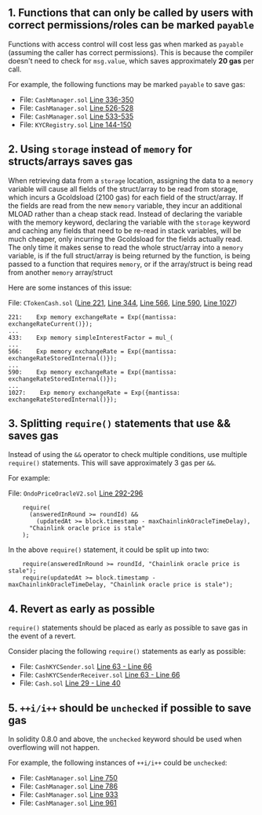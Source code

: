 ## 1. Functions that can only be called by users with correct permissions/roles can be marked `payable`

Functions with access control will cost less gas when marked as `payable` (assuming the caller has correct permissions). This is because the compiler doesn't need to check for `msg.value`, which saves approximately **20 gas** per call.

For example, the following functions may be marked `payable` to save gas:

- File: `CashManager.sol` [Line 336-350](https://github.com/code-423n4/2023-01-ondo/blob/main/contracts/cash/CashManager.sol#L336-L350)
- File: `CashManager.sol` [Line 526-528](https://github.com/code-423n4/2023-01-ondo/blob/main/contracts/cash/CashManager.sol#L526-L528)
- File: `CashManager.sol` [Line 533-535](https://github.com/code-423n4/2023-01-ondo/blob/main/contracts/cash/CashManager.sol#L533-L535)
- File: `KYCRegistry.sol` [Line 144-150](https://github.com/code-423n4/2023-01-ondo/blob/main/contracts/cash/kyc/KYCRegistry.sol#L144-L150)

## 2. Using `storage` instead of `memory` for structs/arrays saves gas

When retrieving data from a `storage` location, assigning the data to a `memory` variable will cause all fields of the struct/array to be read from storage, which incurs a Gcoldsload (2100 gas) for each field of the struct/array. If the fields are read from the new `memory` variable, they incur an additional MLOAD rather than a cheap stack read. Instead of declaring the variable with the memory keyword, declaring the variable with the `storage` keyword and caching any fields that need to be re-read in stack variables, will be much cheaper, only incurring the Gcoldsload for the fields actually read. The only time it makes sense to read the whole struct/array into a `memory` variable, is if the full struct/array is being returned by the function, is being passed to a function that requires `memory`, or if the array/struct is being read from another `memory` array/struct

Here are some instances of this issue:

File: `CTokenCash.sol` ([Line 221](https://github.com/code-423n4/2023-01-ondo/blob/main/contracts/lending/tokens/cCash/CTokenCash.sol#L221), [Line 344](https://github.com/code-423n4/2023-01-ondo/blob/main/contracts/lending/tokens/cCash/CTokenCash.sol#L344), [Line 566](https://github.com/code-423n4/2023-01-ondo/blob/main/contracts/lending/tokens/cCash/CTokenCash.sol#L566), [Line 590](https://github.com/code-423n4/2023-01-ondo/blob/main/contracts/lending/tokens/cCash/CTokenCash.sol#L590), [Line 1027](https://github.com/code-423n4/2023-01-ondo/blob/main/contracts/lending/tokens/cCash/CTokenCash.sol#L1027))

```solidity
221:    Exp memory exchangeRate = Exp({mantissa: exchangeRateCurrent()});
...
433:    Exp memory simpleInterestFactor = mul_(
...
566:    Exp memory exchangeRate = Exp({mantissa: exchangeRateStoredInternal()});
...
590:    Exp memory exchangeRate = Exp({mantissa: exchangeRateStoredInternal()});
...
1027:    Exp memory exchangeRate = Exp({mantissa: exchangeRateStoredInternal()});
```

## 3. Splitting `require()` statements that use && saves gas

Instead of using the `&&` operator to check multiple conditions, use multiple `require()` statements. This will save approximately 3 gas per `&&`.

For example:

File: `OndoPriceOracleV2.sol` [Line 292-296](https://github.com/code-423n4/2023-01-ondo/blob/main/contracts/lending/OndoPriceOracleV2.sol#L292-L296)

```solidity
    require(
      (answeredInRound >= roundId) &&
        (updatedAt >= block.timestamp - maxChainlinkOracleTimeDelay),
      "Chainlink oracle price is stale"
    );
```

In the above `require()` statement, it could be split up into two:

```solidity
    require(answeredInRound >= roundId, "Chainlink oracle price is stale");
    require(updatedAt >= block.timestamp - maxChainlinkOracleTimeDelay, "Chainlink oracle price is stale");
```

## 4. Revert as early as possible

`require()` statements should be placed as early as possible to save gas in the event of a revert.

Consider placing the following `require()` statements as early as possible:

- File: `CashKYCSender.sol` [Line 63 - Line 66](https://github.com/code-423n4/2023-01-ondo/blob/main/contracts/cash/token/CashKYCSender.sol#L63-L66)
- File: `CashKYCSenderReceiver.sol` [Line 63 - Line 66](https://github.com/code-423n4/2023-01-ondo/blob/main/contracts/cash/token/CashKYCSenderReceiver.sol#L63-L66)
- File: `Cash.sol` [Line 29 - Line 40](https://github.com/code-423n4/2023-01-ondo/blob/main/contracts/cash/token/Cash.sol#L29-L40)

## 5. `++i/i++` should be `unchecked` if possible to save gas

In solidity 0.8.0 and above, the `unchecked` keyword should be used when overflowing will not happen.

For example, the following instances of `++i/i++` could be `unchecked`:

- File: `CashManager.sol` [Line 750](https://github.com/code-423n4/2023-01-ondo/blob/main/contracts/cash/CashManager.sol#L750)
- File: `CashManager.sol` [Line 786](https://github.com/code-423n4/2023-01-ondo/blob/main/contracts/cash/CashManager.sol#L786)
- File: `CashManager.sol` [Line 933](https://github.com/code-423n4/2023-01-ondo/blob/main/contracts/cash/CashManager.sol#L933)
- File: `CashManager.sol` [Line 961](https://github.com/code-423n4/2023-01-ondo/blob/main/contracts/cash/CashManager.sol#L961)
